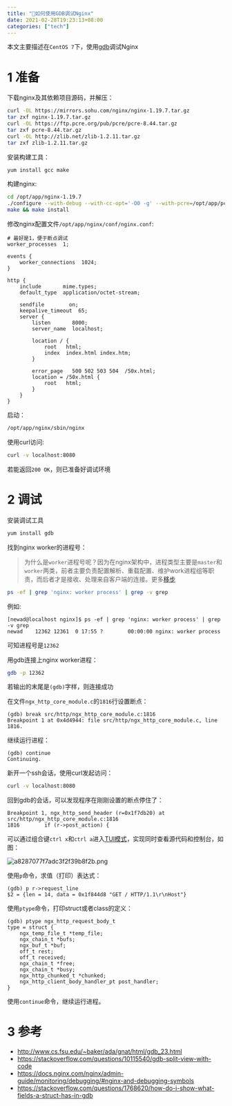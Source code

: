 ```yaml
---
title: "🔦如何使用GDB调试Nginx"
date: 2021-02-28T19:23:13+08:00
categories: ["tech"]
---
```


本文主要描述在`CentOS 7`下，使用[gdb](https://www.gnu.org/s/gdb/)调试Nginx

# 1 准备

下载nginx及其依赖项目源码，并解压：

```bash
curl -OL https://mirrors.sohu.com/nginx/nginx-1.19.7.tar.gz
tar zxf nginx-1.19.7.tar.gz
curl -OL https://ftp.pcre.org/pub/pcre/pcre-8.44.tar.gz
tar zxf pcre-8.44.tar.gz
curl -OL http://zlib.net/zlib-1.2.11.tar.gz
tar zxf zlib-1.2.11.tar.gz
```

安装构建工具：

```bash
yum install gcc make
```

构建nginx:

```bash
cd /opt/app/nginx-1.19.7
./configure --with-debug --with-cc-opt='-O0 -g' --with-pcre=/opt/app/pcre-8.44 --with-zlib=/opt/app/zlib-1.2.11 --prefix=/opt/app/nginx
make && make install
```

修改nginx配置文件`/opt/app/nginx/conf/nginx.conf`:

```
# 最好是1，便于断点调试
worker_processes  1;

events {
    worker_connections  1024;
}

http {
    include       mime.types;
    default_type  application/octet-stream;

    sendfile        on;
    keepalive_timeout  65;
    server {
        listen       8000;
        server_name  localhost;

        location / {
            root   html;
            index  index.html index.htm;
        }

        error_page   500 502 503 504  /50x.html;
        location = /50x.html {
            root   html;
        }
    }
}
```

启动：

```bash
/opt/app/nginx/sbin/nginx
```

使用curl访问:

```bash
curl -v localhost:8080
```

若能返回`200 OK`，则已准备好调试环境

# 2 调试

安装调试工具

```bash
yum install gdb
```

找到nginx worker的进程号：

> 为什么是`worker`进程号呢？因为在nginx架构中，进程类型主要是`master`和`worker`两类，前者主要负责配置解析、重载配置、维护work进程组等职责，而后者才是接收、处理来自客户端的连接。更多[移步](2019/01/31/nginx架构.html)

```bash
ps -ef | grep 'nginx: worker process' | grep -v grep
```

例如:

```
[newad@localhost nginx]$ ps -ef | grep 'nginx: worker process' | grep -v grep
newad    12362 12361  0 17:55 ?        00:00:00 nginx: worker process
```

可知进程号是`12362`

用gdb连接上nginx worker进程：

```bash
gdb -p 12362
```

若输出的末尾是`(gdb)`字样，则连接成功

在文件`ngx_http_core_module.c`的`1816`行设置断点：

```
(gdb) break src/http/ngx_http_core_module.c:1816
Breakpoint 1 at 0x4d4944: file src/http/ngx_http_core_module.c, line 1816.
```

继续运行进程：

```
(gdb) continue
Continuing.
```

新开一个ssh会话，使用curl发起访问：

```bash
curl -v localhost:8080
```

回到gdb的会话，可以发现程序在刚刚设置的断点停住了：

```
Breakpoint 1, ngx_http_send_header (r=0x1f7db20) at src/http/ngx_http_core_module.c:1816
1816	    if (r->post_action) {
```

可以通过组合键`ctrl x`和`ctrl a`进入[TUI模式](http://www.cs.fsu.edu/~baker/ada/gnat/html/gdb_23.html)，实现同时查看源代码和控制台，如图：

![a8287077f7adc3f2f39b8f2b.png](/img/a8287077f7adc3f2f39b8f2b.png)

使用`p`命令，求值（打印）表达式：

```
(gdb) p r->request_line
$2 = {len = 14, data = 0x1f844d8 "GET / HTTP/1.1\r\nHost"}
```

使用`ptype`命令，打印struct或者class的定义：

```
(gdb) ptype ngx_http_request_body_t
type = struct {
    ngx_temp_file_t *temp_file;
    ngx_chain_t *bufs;
    ngx_buf_t *buf;
    off_t rest;
    off_t received;
    ngx_chain_t *free;
    ngx_chain_t *busy;
    ngx_http_chunked_t *chunked;
    ngx_http_client_body_handler_pt post_handler;
}
```

使用`continue`命令，继续运行进程。

# 3 参考

- http://www.cs.fsu.edu/~baker/ada/gnat/html/gdb_23.html
- https://stackoverflow.com/questions/10115540/gdb-split-view-with-code
- https://docs.nginx.com/nginx/admin-guide/monitoring/debugging/#nginx-and-debugging-symbols
- https://stackoverflow.com/questions/1768620/how-do-i-show-what-fields-a-struct-has-in-gdb
